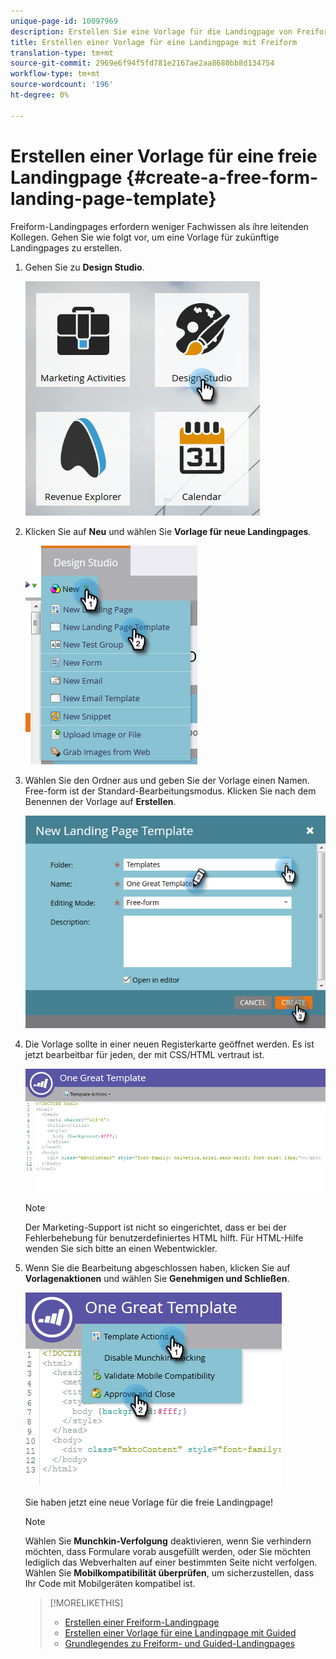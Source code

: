 ```yaml
---
unique-page-id: 10097969
description: Erstellen Sie eine Vorlage für die Landingpage von Freiform - Marketing Docs - Produktdokumentation
title: Erstellen einer Vorlage für eine Landingpage mit Freiform
translation-type: tm+mt
source-git-commit: 2969e6f94f5fd781e2167ae2aa8680bb8d134754
workflow-type: tm+mt
source-wordcount: '196'
ht-degree: 0%

---
```



# Erstellen einer Vorlage für eine freie Landingpage {#create-a-free-form-landing-page-template}

Freiform-Landingpages erfordern weniger Fachwissen als ihre leitenden Kollegen. Gehen Sie wie folgt vor, um eine Vorlage für zukünftige Landingpages zu erstellen.

1. Gehen Sie zu **Design Studio**.

   ![](assets/one.png)

1. Klicken Sie auf **Neu** und wählen Sie **Vorlage für neue Landingpages**.

   ![](assets/two.png)

1. Wählen Sie den Ordner aus und geben Sie der Vorlage einen Namen. Free-form ist der Standard-Bearbeitungsmodus. Klicken Sie nach dem Benennen der Vorlage auf **Erstellen**.

   ![](assets/three.png)

1. Die Vorlage sollte in einer neuen Registerkarte geöffnet werden. Es ist jetzt bearbeitbar für jeden, der mit CSS/HTML vertraut ist.

   ![](assets/four.png)

   >[!NOTE]
   >
   >Der Marketing-Support ist nicht so eingerichtet, dass er bei der Fehlerbehebung für benutzerdefiniertes HTML hilft. Für HTML-Hilfe wenden Sie sich bitte an einen Webentwickler.

1. Wenn Sie die Bearbeitung abgeschlossen haben, klicken Sie auf **Vorlagenaktionen** und wählen Sie **Genehmigen und Schließen**.

   ![](assets/five.png)

   Sie haben jetzt eine neue Vorlage für die freie Landingpage!

   >[!NOTE]
   >
   >Wählen Sie **Munchkin-Verfolgung** deaktivieren, wenn Sie verhindern möchten, dass Formulare vorab ausgefüllt werden, oder Sie möchten lediglich das Webverhalten auf einer bestimmten Seite nicht verfolgen.\
   >Wählen Sie **Mobilkompatibilität überprüfen**, um sicherzustellen, dass Ihr Code mit Mobilgeräten kompatibel ist.

   >[!MORELIKETHIS]
   >
   >* [Erstellen einer Freiform-Landingpage](/help/marketo/product-docs/demand-generation/landing-pages/free-form-landing-pages/create-a-free-form-landing-page.md)
   >* [Erstellen einer Vorlage für eine Landingpage mit Guided](/help/marketo/product-docs/demand-generation/landing-pages/landing-page-templates/create-a-guided-landing-page-template.md)
   >* [Grundlegendes zu Freiform- und Guided-Landingpages](/help/marketo/product-docs/demand-generation/landing-pages/understanding-landing-pages/understanding-free-form-vs-guided-landing-pages.md)

